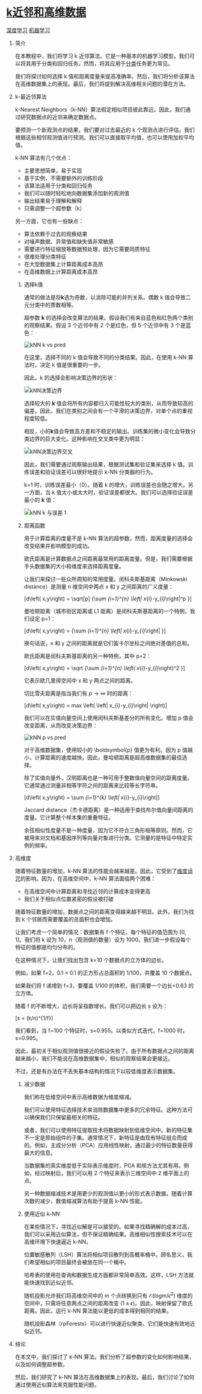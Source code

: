 # [k近邻和高维数据](https://www.baeldung.com/cs/k-nearest-neighbors)

[深度学习](https://www.baeldung.com/cs/category/ai/deep-learning) [机器学习](https://www.baeldung.com/cs/category/ai/ml)

1. 简介

    在本教程中，我们将学习 k 近邻算法。它是一种基本的机器学习模型。我们可以将其用于分类和回归任务。然而，将其应用于[分类](https://www.baeldung.com/cs/ml-classification-vs-clustering#1-introduction-to-classification)任务更为常见。

    我们将探讨如何选择 k 值和距离度量来提高准确率。然后，我们将分析该算法在高维数据集上的表现。最后，我们将提到解决高维相关问题的潜在方法。

2. k-最近邻算法

    k-Nearest Neighbors（k-NN）算法假定相似项目彼此靠近。因此，我们通过研究数据点的近邻来确定数据点。

    要预测一个新观测点的结果，我们要对过去最近的 k 个观测点进行评估。我们根据这些相邻观测值进行预测。我们可以直接取平均值，也可以使用加权平均值。

    k-NN 算法有几个优点：

    - 主要思想简单，易于实现
    - 基于实例，不需要额外的训练阶段
    - 该算法适用于分类和回归任务
    - 我们可以随时轻松地向数据集添加新的观测值
    - 输出结果易于理解和解释
    - 只需调整一个超参数（k）

    另一方面，它也有一些缺点：

    - 算法依赖于过去的观察结果
    - 对噪声数据、异常值和缺失值非常敏感
    - 需要进行特征缩放等数据预处理，因为它需要同质特征
    - 很难处理分类特征
    - 在大型数据集上计算距离成本高昂
    - 在高维数据上计算距离成本高昂

    1. 选择k值

        通常的做法是将$\boldsymbol{k}$选为奇数，以消除可能的并列关系。偶数 k 值会导致二元分类中的票数相等。

        超参数 $\boldsymbol{k}$ 的选择会改变算法的结果。假设我们有来自蓝色和红色两个类别的观察结果。假设 3 个近邻中有 2 个是红色，但 5 个近邻中有 3 个是蓝色：

        ![kNN k vs pred](pic/kNN-k-vs-pred.webp)

        在这里，选择不同的 k 值会导致不同的分类结果。因此，在使用 k-NN 算法时，决定 k 值是很重要的一步。

        因此，k 的选择会影响决策边界的形状：

        ![kNN决策边界](pic/kNN-decision-boundary.webp)

        选择较大的 $\boldsymbol{k}$ 值会将所有内容都归入可能性较大的类别，从而导致较高的偏差。因此，我们在类别之间会有一个平滑的决策边界，对单个点的重视程度较低。

        相反，小的$\boldsymbol{k}$值会导致高方差和不稳定的输出。训练集的微小变化会导致分类边界的巨大变化。这种影响在交叉类中更为明显：

        ![kNN决策边界交叉](pic/kNN-decision-boundary-intersection.webp)

        因此，我们需要通过观察输出结果，根据测试集和验证集来选择 k 值。训练误差和验证误差可以很好地提示 k-NN 分类器的行为。

        k=1 时，训练误差最小（0）。随着 k 的增大，训练误差也会随之增大。另一方面，当 k 值太小或太大时，验证误差都很大。我们可以选择验证误差最小的 $\boldsymbol{k}$ 值：

        ![kNN k 与误差 1](pic/kNN-k-vs-error-1.webp)

    2. 距离函数

        用于计算距离的度量不是 k-NN 算法的超参数。然而，距离度量的选择会改变结果并影响模型的成功。

        欧氏距离是计算数据点之间距离最常用的距离度量。但是，我们需要根据手头数据集的大小和维度来选择距离度量。

        让我们来探讨一些众所周知的常用度量。闵科夫斯基距离（Minkowski distance）是测量 n 维空间中两点 x 和 y 之间距离的广义度量：

        \[d\left( x,y\right) = \sqrt[p] {\sum _{i=1}^{n} \left| x_{i}-y_{i}\right|^p }\]

        曼哈顿距离（城市街区距离或 L1 距离）是闵科夫斯基距离的一个特例，我们设定 p=1：

        \[d\left( x,y\right) = {\sum _{i=1}^{n} \left| x_{i}-y_{i}\right| }\]

        换句话说，x 和 y 之间的距离就是它们笛卡尔坐标之间绝对差值的总和。

        欧氏距离是闵科夫斯基距离的另一种特例，其中 p=2：

        \[d\left( x,y\right) = \sqrt {\sum _{i=1}^{n} \left( x_{i}-y_{i}\right)^2 }\]

        它表示欧几里得空间中 x 和 y 两点之间的距离。

        切比雪夫距离是指当我们有 $p \to \infty$ 时的距离：

        \[d\left( x,y\right) = max \left( \left| x_{i}-y_{i}\right| \right)\]

        我们可以在实值向量空间上使用闵科夫斯基差分的所有变化。增加 p 值会改变距离，从而改变决策边界：

        ![kNN p vs pred](pic/kNN-p-vs-pred.webp)

        对于高维数据集，使用较小的 \boldsymbol{p} 值更为有利。因为 p 值越小，计算距离的速度越快。因此，曼哈顿距离是超高维数据集的最佳选择。

        除了实值向量外，汉明距离也是一种可用于整数值向量空间的距离度量。它通常通过测量非相等字符之间的距离来比较等长字符串。

        \[d\left( x,y\right) = \sum _{i=1}^{k} \left| x_{i}-y_{i}\right|\]

        Jaccard distance（杰卡德距离）是一种适用于查找布尔值向量间距离的度量。它计算整个样本集的重叠特征。

        余弦相似性度量不是一种度量，因为它不符合三角形相等原则。然而，它被用来对文档和基因序列等向量对象进行分类。它测量的是特征中特定实例的频率。

3. 高维度

    随着特征数量的增加，k-NN 算法的性能会越来越差。因此，它受到了[维度诅咒](https://www.baeldung.com/cs/correlation-classification-algorithms#the-curse-of-dimensionality)的影响。因为，在高维空间中，k-NN 算法面临两个困难：

    - 在高维空间中计算距离和寻找近邻的计算成本变得更高
    - 我们关于相似点位置紧密的假设被打破

    随着特征数量的增加，数据点之间的距离变得越来越不明显。此外，我们为找到 k 个邻居而需要覆盖的总面积也会增加。

    让我们考虑一个简单的情况：数据集有 f 个特征，每个特征的值范围为 [0, 1]。我们将 k 设为 10，n（观测值的数量）设为 1000。我们进一步假设每个特征的值都是均匀分布的。

    在这种情况下，让我们找出包含 k=10 个数据点的立方体的边长。

    例如，如果 f=2，0.1 × 0.1 的正方形占总面积的 1/100，共覆盖 10 个数据点。

    如果我们将 f 递增到 f=3，要覆盖 1/100 的体积，我们需要一个边长=0.63 的立方体。

    随着 f 的不断增大，边长将呈指数增长。我们可以把边长 s 设为：

    \[s = (k/n)^{1/f}\]

    我们看到，当 f=100 个特征时，s=0.955。以类似方式迭代，f=1000 时，s=0.995。

    因此，最初关于相似观测值很接近的假设失败了。由于所有数据点之间的距离越来越小，我们不能说在高维数据集中，相似的观察结果会更接近。

    不过，还是有办法在不丢失基本结构的情况下以较低维度表示数据集。

    1. 减少数据

        我们称在低维空间中表示高维数据为维度缩减。

        我们可以使用特征选择技术来消除数据集中更多的冗余特征。这种方法可以确保我们只保留最相关的特征。

        或者，我们可以使用特征提取技术将数据映射到低维空间中。新的特征集不一定是原始组件的子集。通常情况下，新特征是由现有特征组合而成的。例如，主成分分析（PCA）应用线性映射，通过最少的特征数量获得最大的信息。

        当数据集的真实维度低于实际表示维度时，PCA 和核方法尤其有用。例如，经过映射后，我们可以用 2 个特征来表示三维空间中 2 维平面上的点。

        另一种数据缩减技术是用更少的观测值以更小的形式表示数据。随着计算次数的减少，数值缩减算法有助于提高 k-NN 性能。

    2. 使用近似 k-NN

        在某些情况下，寻找近似解是可以接受的。如果寻找精确解的成本过高，我们可以采用近似算法，但不保证精确结果。高维相似性搜索技术可以在高维环境下快速逼近 k-NN。

        位置敏感散列（LSH）算法将相似项目散列到高概率桶中。顾名思义，我们希望相似的项目最终会被放在同一个桶中。

        哈希表的使用在查询和数据生成方面都非常简单高效。这样，LSH 方法就能快速找到近似近邻。

        随机投影允许我们将高维空间中的 m 个点转换到只有 $\mathcal{O}(log m/\epsilon^2)$ 维度的空间中，只需将任意两点之间的距离改变 ($1\pm \epsilon$)。因此，映射保留了欧氏距离。因此，运行 k-NN 算法能以更低的成本得到相同的结果。

        随机投影森林（rpForests）可以进行快速近似聚类。它们能快速有效地近似近邻。

4. 结论

    在本文中，我们探讨了 k-NN 算法。我们分析了超参数的变化如何影响结果，以及如何调整超参数。

    然后，我们研究了 k-NN 算法在高维数据集上的表现。最后，我们讨论了如何通过使用近似算法来克服性能问题。
